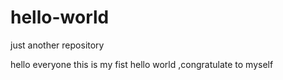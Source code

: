 # hello-world
just another repository

hello everyone this is my fist hello world ,congratulate to myself
